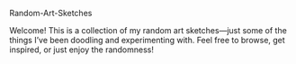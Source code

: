 Random-Art-Sketches

Welcome! This is a collection of my random art sketches—just some of the things I’ve been doodling and experimenting with. Feel free to browse, get inspired, or just enjoy the randomness!
